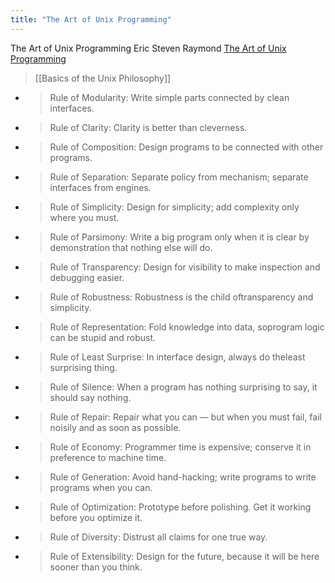 ```yaml
---
title: "The Art of Unix Programming"
---
```


The Art of Unix Programming
Eric Steven Raymond
[The Art of Unix Programming](https://homepage.cs.uri.edu/~thenry/resources/unix_art/index.html)
> [[Basics of the Unix Philosophy]]
- >  Rule of Modularity: Write simple parts connected by clean interfaces.
- >  Rule of Clarity: Clarity is better than cleverness.
- >  Rule of Composition: Design programs to be connected with other programs.
- >  Rule of Separation: Separate policy from mechanism; separate interfaces from engines.
- >  Rule of Simplicity: Design for simplicity; add complexity only where you must.
- >  Rule of Parsimony: Write a big program only when it is clear by demonstration that nothing else will do.
- >  Rule of Transparency: Design for visibility to make inspection and debugging easier.
- >  Rule of Robustness: Robustness is the child oftransparency and simplicity.
- >  Rule of Representation: Fold knowledge into data, soprogram logic can be stupid and robust.
- >  Rule of Least Surprise: In interface design, always do theleast surprising thing.
- >  Rule of Silence: When a program has nothing surprising to say, it should say nothing.
- >  Rule of Repair: Repair what you can — but when you must fail, fail noisily and as soon as possible.
- >  Rule of Economy: Programmer time is expensive; conserve it in preference to machine time.
- >  Rule of Generation: Avoid hand-hacking; write programs to write programs when you can.
- >  Rule of Optimization: Prototype before polishing. Get it working before you optimize it.
- >  Rule of Diversity: Distrust all claims for one true way.
- >  Rule of Extensibility: Design for the future, because it will be here sooner than you think.
